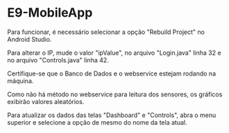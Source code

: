 # E9-MobileApp

Para funcionar, é necessário selecionar a opção "Rebuild Project" no Android Studio.

Para alterar o IP, mude o valor "ipValue", no arquivo "Login.java" linha 32 e no arquivo "Controls.java" linha 42.

Certifique-se que o Banco de Dados e o webservice estejam rodando na máquina.

Como não há método no webservice para leitura dos sensores, os gráficos exibirão valores aleatórios.

Para atualizar os dados das telas "Dashboard" e "Controls", abra o menu superior e selecione a opção de mesmo do nome da tela atual.
